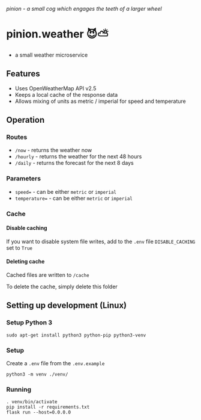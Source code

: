 _pinion - a small cog which engages the teeth of a larger wheel_

# pinion.weather 😈⛅

- a small weather microservice

## Features

- Uses OpenWeatherMap API v2.5
- Keeps a local cache of the response data
- Allows mixing of units as metric / imperial for speed and temperature

## Operation

### Routes

- `/now` - returns the weather now
- `/hourly` - returns the weather for the next 48 hours
- `/daily` - returns the forecast for the next 8 days

### Parameters

- `speed=` - can be either `metric` or `imperial`
- `temperature=` - can be either `metric` or `imperial`

### Cache

#### Disable caching

If you want to disable system file writes, add to the `.env` file `DISABLE_CACHING` set to `True`

#### Deleting cache

Cached files are written to `/cache`

To delete the cache, simply delete this folder

## Setting up development (Linux)

### Setup Python 3

`sudo apt-get install python3 python-pip python3-venv`

### Setup

Create a `.env` file from the `.env.example`

```
python3 -m venv ./venv/
```

### Running

```
. venv/bin/activate
pip install -r requirements.txt
flask run --host=0.0.0.0
```

